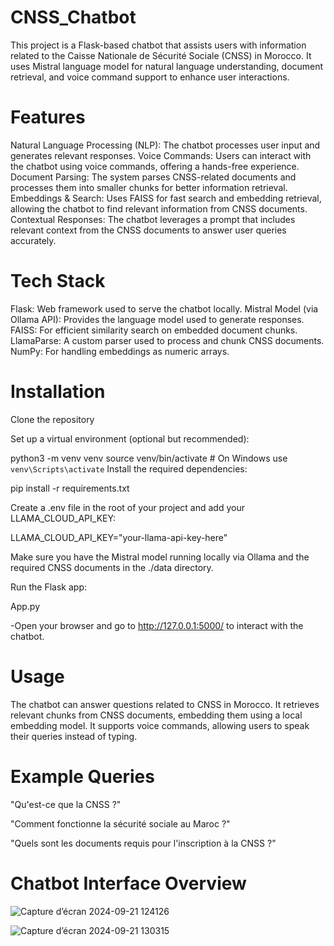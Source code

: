 # CNSS_Chatbot
This project is a Flask-based chatbot that assists users with information related to the Caisse Nationale de Sécurité Sociale (CNSS) in Morocco. It uses Mistral language model for natural language understanding, document retrieval, and voice command support to enhance user interactions.
# Features
Natural Language Processing (NLP): The chatbot processes user input and generates relevant responses.
Voice Commands: Users can interact with the chatbot using voice commands, offering a hands-free experience.
Document Parsing: The system parses CNSS-related documents and processes them into smaller chunks for better information retrieval.
Embeddings & Search: Uses FAISS for fast search and embedding retrieval, allowing the chatbot to find relevant information from CNSS documents.
Contextual Responses: The chatbot leverages a prompt that includes relevant context from the CNSS documents to answer user queries accurately.
# Tech Stack
Flask: Web framework used to serve the chatbot locally.
Mistral Model (via Ollama API): Provides the language model used to generate responses.
FAISS: For efficient similarity search on embedded document chunks.
LlamaParse: A custom parser used to process and chunk CNSS documents.
NumPy: For handling embeddings as numeric arrays.

# Installation
Clone the repository



Set up a virtual environment (optional but recommended):


python3 -m venv venv
source venv/bin/activate  # On Windows use `venv\Scripts\activate`
Install the required dependencies:


pip install -r requirements.txt

Create a .env file in the root of your project and add your LLAMA_CLOUD_API_KEY:

LLAMA_CLOUD_API_KEY="your-llama-api-key-here"

Make sure you have the Mistral model running locally via Ollama and the required CNSS documents in the ./data directory.

Run the Flask app:


App.py

-Open your browser and go to http://127.0.0.1:5000/ to interact with the chatbot.

# Usage
The chatbot can answer questions related to CNSS in Morocco.
It retrieves relevant chunks from CNSS documents, embedding them using a local embedding model.
It supports voice commands, allowing users to speak their queries instead of typing.

# Example Queries

"Qu'est-ce que la CNSS ?"

"Comment fonctionne la sécurité sociale au Maroc ?"

"Quels sont les documents requis pour l'inscription à la CNSS ?"

# Chatbot Interface Overview
![Capture d’écran 2024-09-21 124126](https://github.com/user-attachments/assets/acf5a924-2df1-42e3-bb2b-c08f2ef097bb)

![Capture d’écran 2024-09-21 130315](https://github.com/user-attachments/assets/5111da50-4bf0-405d-a6fa-2339e5755437)

